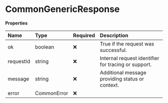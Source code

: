 # CommonGenericResponse

**Properties**

| Name      | Type        | Required | Description                                         |
| :-------- | :---------- | :------- | :-------------------------------------------------- |
| ok        | boolean     | ❌       | True if the request was successful.                 |
| requestId | string      | ❌       | Internal request identifier for tracing or support. |
| message   | string      | ❌       | Additional message providing status or context.     |
| error     | CommonError | ❌       |                                                     |

<!-- This file was generated by liblab | https://liblab.com/ -->
